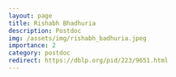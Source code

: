 ```yaml
---
layout: page
title: Rishabh Bhadhuria
description: Postdoc
img: /assets/img/rishabh_badhuria.jpeg
importance: 2
category: postdoc
redirect: https://dblp.org/pid/223/9651.html
---
```


